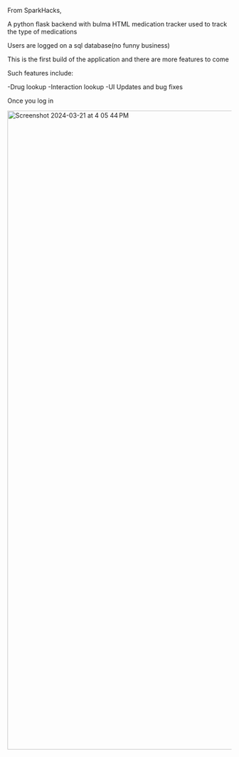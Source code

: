 From SparkHacks,

A python flask backend with bulma HTML medication tracker used to track the type of medications

Users are logged on a sql database(no funny business)

This is the first build of the application and there are more features to come

Such features include:

-Drug lookup
-Interaction lookup
-UI Updates and bug fixes

Once you log in

<img width="1434" alt="Screenshot 2024-03-21 at 4 05 44 PM" src="https://github.com/twonkista/MedicationTracker-/assets/65195116/3f677fa5-7317-4c74-a461-53012cffd04c">
